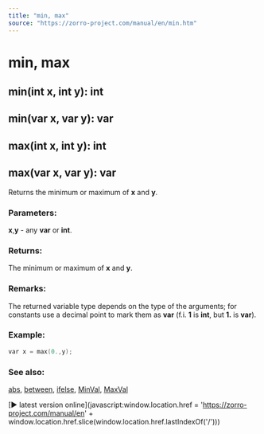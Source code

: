 ```yaml
---
title: "min, max"
source: "https://zorro-project.com/manual/en/min.htm"
---
```


# min, max

## min(int x, int y): int

## min(var x, var y): var

## max(int x, int y): int

## max(var x, var y): var

Returns the minimum or maximum of **x** and **y**.

### Parameters:

**x**,**y** - any **var** or **int**.  

### Returns:

The minimum or maximum of **x** and **y**.

### Remarks:

The returned variable type depends on the type of the arguments; for constants use a decimal point to mark them as **var** (f.i. **1** is **int**, but **1.** is **var**).

### Example:

```c
var x = max(0.,y);
```

### See also:

[abs](065_abs.md), [between](068_between.md), [ifelse](162_ifelse_valuewhen.md), [MinVal](116_Statistics_Transformations.md), [MaxVal](116_Statistics_Transformations.md)

[► latest version online](javascript:window.location.href = 'https://zorro-project.com/manual/en' + window.location.href.slice\(window.location.href.lastIndexOf\('/'\)\))